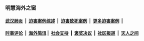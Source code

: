 
### 明慧海外之窗

####  [武汉肺炎](indexes/365.md?t=06301501) &nbsp;|&nbsp;  [迫害案例综述](indexes/328.md?t=06301501) &nbsp;|&nbsp; [迫害致死案例](indexes/277.md?t=06301501)  &nbsp;|&nbsp; [更多迫害案例](indexes/81.md?t=06301501)  &nbsp;|&nbsp; 
####  [时事评论](indexes/19.md?t=06301501) &nbsp;|&nbsp; [海外简讯](indexes/245.md?t=06301501)&nbsp;|&nbsp;  [社会支持](indexes/140.md?t=06301501) &nbsp;|&nbsp; [褒奖决议](indexes/282.md?t=06301501) &nbsp;|&nbsp; [社区报道](indexes/91.md?t=06301501)  &nbsp;|&nbsp; [天人之间](indexes/78.md?t=06301501) 

